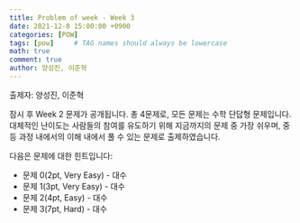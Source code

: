 ```yaml
---
title: Problem of week - Week 3
date: 2021-12-8 15:00:00 +0900
categories: [POW]
tags: [pow]     # TAG names should always be lowercase
math: true
comment: true
author: 양성진, 이준혁
---
```


출제자: 양성진, 이준혁  

잠시 후 Week 2 문제가 공개됩니다. 총 4문제로, 모든 문제는 수학 단답형 문제입니다.
대체적인 난이도는 사람들의 참여를 유도하기 위해 지금까지의 문제 중 가장 쉬우며,
중등 과정 내에서의 이해 내에서 풀 수 있는 문제로 출제하였습니다.

다음은 문제에 대한 힌트입니다:

- 문제 0(2pt, Very Easy) - 대수
- 문제 1(3pt, Very Easy) - 대수
- 문제 2(4pt, Easy) - 대수
- 문제 3(7pt, Hard) - 대수
